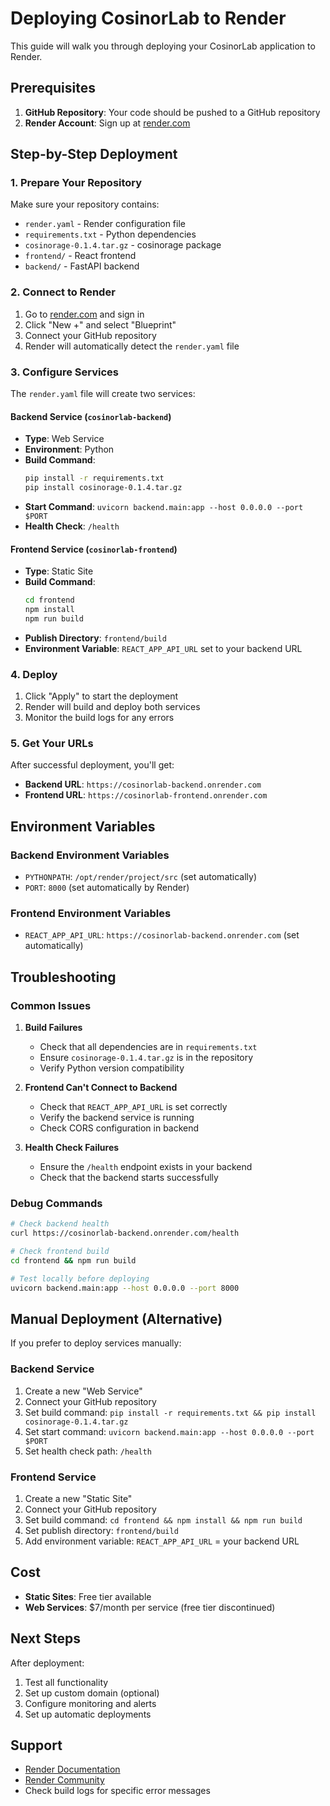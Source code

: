 # Deploying CosinorLab to Render

This guide will walk you through deploying your CosinorLab application to Render.

## Prerequisites

1. **GitHub Repository**: Your code should be pushed to a GitHub repository
2. **Render Account**: Sign up at [render.com](https://render.com)

## Step-by-Step Deployment

### 1. Prepare Your Repository

Make sure your repository contains:
- `render.yaml` - Render configuration file
- `requirements.txt` - Python dependencies
- `cosinorage-0.1.4.tar.gz` - cosinorage package
- `frontend/` - React frontend
- `backend/` - FastAPI backend

### 2. Connect to Render

1. Go to [render.com](https://render.com) and sign in
2. Click "New +" and select "Blueprint"
3. Connect your GitHub repository
4. Render will automatically detect the `render.yaml` file

### 3. Configure Services

The `render.yaml` file will create two services:

#### Backend Service (`cosinorlab-backend`)
- **Type**: Web Service
- **Environment**: Python
- **Build Command**: 
  ```bash
  pip install -r requirements.txt
  pip install cosinorage-0.1.4.tar.gz
  ```
- **Start Command**: `uvicorn backend.main:app --host 0.0.0.0 --port $PORT`
- **Health Check**: `/health`

#### Frontend Service (`cosinorlab-frontend`)
- **Type**: Static Site
- **Build Command**: 
  ```bash
  cd frontend
  npm install
  npm run build
  ```
- **Publish Directory**: `frontend/build`
- **Environment Variable**: `REACT_APP_API_URL` set to your backend URL

### 4. Deploy

1. Click "Apply" to start the deployment
2. Render will build and deploy both services
3. Monitor the build logs for any errors

### 5. Get Your URLs

After successful deployment, you'll get:
- **Backend URL**: `https://cosinorlab-backend.onrender.com`
- **Frontend URL**: `https://cosinorlab-frontend.onrender.com`

## Environment Variables

### Backend Environment Variables
- `PYTHONPATH`: `/opt/render/project/src` (set automatically)
- `PORT`: `8000` (set automatically by Render)

### Frontend Environment Variables
- `REACT_APP_API_URL`: `https://cosinorlab-backend.onrender.com` (set automatically)

## Troubleshooting

### Common Issues

1. **Build Failures**
   - Check that all dependencies are in `requirements.txt`
   - Ensure `cosinorage-0.1.4.tar.gz` is in the repository
   - Verify Python version compatibility

2. **Frontend Can't Connect to Backend**
   - Check that `REACT_APP_API_URL` is set correctly
   - Verify the backend service is running
   - Check CORS configuration in backend

3. **Health Check Failures**
   - Ensure the `/health` endpoint exists in your backend
   - Check that the backend starts successfully

### Debug Commands

```bash
# Check backend health
curl https://cosinorlab-backend.onrender.com/health

# Check frontend build
cd frontend && npm run build

# Test locally before deploying
uvicorn backend.main:app --host 0.0.0.0 --port 8000
```

## Manual Deployment (Alternative)

If you prefer to deploy services manually:

### Backend Service
1. Create a new "Web Service"
2. Connect your GitHub repository
3. Set build command: `pip install -r requirements.txt && pip install cosinorage-0.1.4.tar.gz`
4. Set start command: `uvicorn backend.main:app --host 0.0.0.0 --port $PORT`
5. Set health check path: `/health`

### Frontend Service
1. Create a new "Static Site"
2. Connect your GitHub repository
3. Set build command: `cd frontend && npm install && npm run build`
4. Set publish directory: `frontend/build`
5. Add environment variable: `REACT_APP_API_URL` = your backend URL

## Cost

- **Static Sites**: Free tier available
- **Web Services**: $7/month per service (free tier discontinued)

## Next Steps

After deployment:
1. Test all functionality
2. Set up custom domain (optional)
3. Configure monitoring and alerts
4. Set up automatic deployments

## Support

- [Render Documentation](https://render.com/docs)
- [Render Community](https://community.render.com)
- Check build logs for specific error messages 